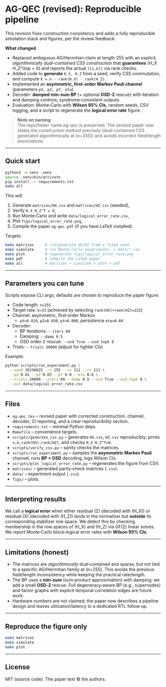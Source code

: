 # AG-QEC (revised): Reproducible pipeline

This revision fixes construction consistency and adds a fully reproducible
simulation stack and figures, per the review feedback:

**What changed**
- Replaced ambiguous AG/Hermitian claim at length 255 with an *explicit,
  algorithmically dual-contained CSS construction* that **guarantees**
  \(H_X H_Z^\top = 0\) and reports the actual `[[n,k]]` via rank checks.
- Added code to **generate** `H_X, H_Z` from a seed, verify CSS commutation,
  and compute `k = n - rank(H_X) - rank(H_Z)`.
- Implemented an **asymmetric, first-order Markov Pauli channel** (parameters
  `pX, pZ, pY, eta`).
- Decoder: **damped min-sum BP** (+ optional **OSD-2** rescue) with
  iteration and damping controls; syndrome‑consistent outputs.
- Evaluation: Monte‑Carlo with **Wilson 95% CIs**, random seeds, CSV logging,
  and a script to regenerate the **logical error rate** figure.

> **Note on naming**  
> The repo/folder name *ag-qec* is preserved. The revised paper now states the
> construction method precisely (dual-contained CSS generated algorithmically at
> \(n=255\)) and avoids incorrect field/length associations.

---

## Quick start

```bash
python3 -m venv .venv
source .venv/bin/activate
pip install -r requirements.txt
make all
```

This will:
1) Generate `matrices/HX.csv` and `matrices/HZ.csv` (seeded),
2) Verify `H_X H_Z^T = 0`,
3) Run Monte‑Carlo and write `data/logical_error_rate.csv`,
4) Plot `figs/logical_error_rate.png`,
5) Compile the paper `ag-qec.pdf` (if you have LaTeX installed).

Targets:
```bash
make matrices     # (re)generate HX/HZ from a fixed seed
make simulate     # run Monte‑Carlo experiments -> data/*.csv
make plot         # regenerate figs/logical_error_rate.png
make pdf          # compile the LaTeX paper
make all          # matrices + simulate + plot + pdf
```

---

## Parameters you can tune

Scripts expose CLI args; defaults are chosen to reproduce the paper figure:
- Code length: `n=255`
- Target rate: `k≈33` (achieved by selecting `rank(HX)+rank(HZ)=222`)
- Channel: asymmetric, first‑order Markov
  - `pX=0.010`, `pZ=0.030`, `pY=0.000`, persistence `eta=0.60`
- Decoder:
  - BP iterations: `--iters 60`
  - Damping: `--damp 0.5`
  - OSD order‑2 rescue: `--osd True --osd_topk 8`
- Trials: `--trials 50000` (adjust for tighter CIs)

Example:
```bash
python scripts/run_experiment.py \
  --seed 20250825 --n 255 --rx 111 --rz 111 \
  --pX 0.01 --pZ 0.03 --pY 0.0 --eta 0.6 \
  --trials 20000 --iters 60 --damp 0.5 --osd True --osd_topk 8 \
  --out data/logical_error_rate.csv
```

---

## Files

- `ag-qec.tex` – revised paper with corrected construction, channel, decoder, CI reporting, and a clear reproducibility section.
- `requirements.txt` – minimal Python deps.
- `Makefile` – convenience targets.
- `scripts/generate_css.py` – generates `HX.csv`, `HZ.csv` reproducibly; prints `n,k,rank(HX),rank(HZ)`, and checks `H_X H_Z^T=0`.
- `scripts/verify_css.py` – sanity checks the matrices.
- `scripts/run_experiment.py` – samples the **asymmetric Markov Pauli** channel, runs **BP + OSD** decoding, logs Wilson CIs.
- `scripts/plot_logical_error_rate.py` – regenerates the figure from CSV.
- `matrices/` – generated parity‑check matrices (`.csv`).
- `data/` – experiment output (`.csv`).
- `figs/` – plots.

---

## Interpreting results

We call a **logical error** when either residual \(Z\) (decoded with \(H_X\)) or
residual \(X\) (decoded with \(H_Z\)) lands in the normalizer but **outside** its
corresponding stabilizer row space. We detect this by checking membership in the
row spaces of \(H_X\) and \(H_Z\) via GF(2) linear solves. We report Monte‑Carlo
block‑logical error rates with **Wilson 95% CIs**.

---

## Limitations (honest)

- The matrices are *algorithmically* dual‑contained and sparse, but not tied to
  a specific AG/Hermitian family at \(n=255\). This avoids the previous field/length
  inconsistency while keeping the practical rate/length.
- The BP uses a **min‑sum** (sum‑product approximation) with damping; we add a
  small **OSD‑2** rescue. Full degeneracy‑aware BP (e.g., supernodes) and factor
  graphs with explicit temporal correlation edges are future work.
- Hardware numbers are not claimed; the paper now describes a pipeline design
  and leaves utilization/latency to a dedicated RTL follow‑up.

---

## Reproduce the figure only
```bash
make matrices
make simulate
make plot
```

---

## License
MIT (source code). The paper text © the authors.
